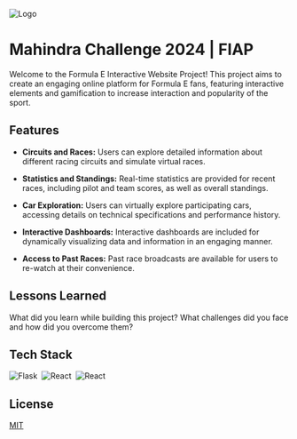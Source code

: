 
![Logo](https://1000logos.net/wp-content/uploads/2020/04/Mahindra-Logo-2012.png)


# Mahindra Challenge 2024 | FIAP

Welcome to the Formula E Interactive Website Project! This project aims to create an engaging online platform for Formula E fans, featuring interactive elements and gamification to increase interaction and popularity of the sport.
## Features

- **Circuits and Races:** Users can explore detailed information about different racing circuits and simulate virtual races.

- **Statistics and Standings:** Real-time statistics are provided for recent races, including pilot and team scores, as well as overall standings.

- **Car Exploration:** Users can virtually explore participating cars, accessing details on technical specifications and performance history.

- **Interactive Dashboards:** Interactive dashboards are included for dynamically visualizing data and information in an engaging manner.

- **Access to Past Races:** Past race broadcasts are available for users to re-watch at their convenience.
## Lessons Learned

What did you learn while building this project? What challenges did you face and how did you overcome them?


## Tech Stack

 ![Flask](https://img.shields.io/badge/Flask-E51937.svg?style=for-the-badge&logo=flask&logoColor=white)&nbsp;
 ![React](https://img.shields.io/badge/React-E51937.svg?style=for-the-badge&logo=react&logoColor=white)&nbsp;
 ![React](https://img.shields.io/badge/Leaflet-E51937.svg?style=for-the-badge&logo=leaflet&logoColor=white)&nbsp;
 


## License

[MIT](LICENSE)
